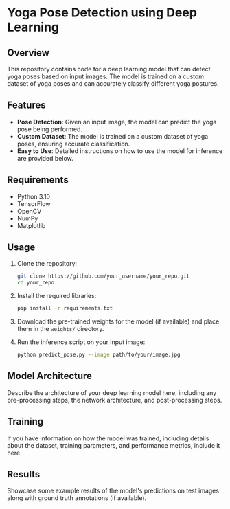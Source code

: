 # Yoga Pose Detection using Deep Learning


## Overview
This repository contains code for a deep learning model that can detect yoga poses based on input images. The model is trained on a custom dataset of yoga poses and can accurately classify different yoga postures.

## Features
- **Pose Detection**: Given an input image, the model can predict the yoga pose being performed.
- **Custom Dataset**: The model is trained on a custom dataset of yoga poses, ensuring accurate classification.
- **Easy to Use**: Detailed instructions on how to use the model for inference are provided below.

## Requirements
- Python 3.10
- TensorFlow
- OpenCV
- NumPy
- Matplotlib

## Usage
1. Clone the repository:
   ```bash
   git clone https://github.com/your_username/your_repo.git
   cd your_repo
   ```

2. Install the required libraries:
   ```bash
   pip install -r requirements.txt
   ```

3. Download the pre-trained weights for the model (if available) and place them in the `weights/` directory.

4. Run the inference script on your input image:
   ```bash
   python predict_pose.py --image path/to/your/image.jpg
   ```

## Model Architecture
Describe the architecture of your deep learning model here, including any pre-processing steps, the network architecture, and post-processing steps.

## Training
If you have information on how the model was trained, including details about the dataset, training parameters, and performance metrics, include it here.

## Results
Showcase some example results of the model's predictions on test images along with ground truth annotations (if available).

